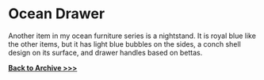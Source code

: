 # Ocean Drawer

Another item in my ocean furniture series is a nightstand. It is royal blue like the other items, but it has light blue bubbles on the sides, a conch shell design on its surface, and drawer handles based on bettas. 

**[Back to Archive >>>](https://arrowarchive.github.io/The-Arrowarchive/gallery)**
